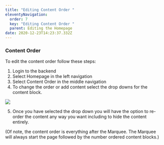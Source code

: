 ```yaml
---
title: "Editing Content Order "
eleventyNavigation:
  order: 7
  key: "Editing Content Order "
  parent: Editing the Homepage
date: 2020-12-23T14:23:37.332Z
---
```

### Content Order

To edit the content order follow these steps:

1. Login to the backend
2. Select Homepage in the left navigation
3. Select Content Order in the middle navigation
4. To change the order or add content select the drop downs for the content block.

![](https://lh3.googleusercontent.com/xqrNCQJiQ_HpFodsP3eKPzvF1J2CrvPLFJ7uTTuiJPhHMW_kZY7QyUUSHL6Eb8dATPqeCvfMEu81v-vNwqEPDNciGQO0gYFQFpsdxUaEWaT_HOjSM5izhhIy_DfcskD9YXo3DZas)

5. Once you have selected the drop down you will have the option to re-order the content any way you want including to hide the content entirely.

(Of note, the content order is everything after the Marquee. The Marquee will always start the page followed by the number ordered content blocks.)